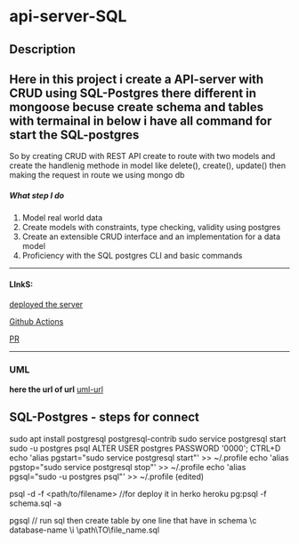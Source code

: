 # api-server-SQL


## Description


**Here in this project i create a API-server with CRUD using SQL-Postgres there different in mongoose becuse create schema and tables with termainal in below i have all command for start the SQL-postgres**
-----------------------------------------------------------------------------------

So by creating CRUD with REST API create to route with two models and create the handlenig methode in model like delete(), create(), update() then making the request in route we using mongo db 

#####  What step I do
1. Model real world data
2. Create models with constraints, type checking, validity using postgres
3. Create an extensible CRUD interface and an implementation for a data model
4. Proficiency with the SQL postgres CLI and basic commands
-------------------------------------------------------------

#### LInkS:




[deployed the server](https://sql-api-rujeena.herokuapp.com/)


[ Github Actions](https://github.com/rujeenaal-zyoud/api-server-SQL/actions)


[PR](https://github.com/rujeenaal-zyoud/api-server-SQL/pulls?q=is%3Apr+is%3Aclosed)

---------------------------------------------
### UML

**here the url of url**
[uml-url](https://viewer.diagrams.net/?highlight=0000ff&edit=_blank&layers=1&nav=1&title=Untitled%20Diagram.drawio#R7Vxbd6I6FP41rjXzUBdXtY9VezlzemactnM5jxGiMo2EA7Fqf%2F3ZgYBAUMFKba1rda2STUhgf1%2F2LWkbem%2B6uPaRN%2FmH2pg0NMVeNPR%2BQ9NUXTPhF5csI4lptCPB2Hds0WkluHeesRAqQjpzbBxkOjJKCXO8rNCirostlpEh36fzbLcRJdlZPTTGkuDeQkSW%2FnJsNomkHa29kt9gZzyJZ1Zb59GdKYo7iy8JJsim85RIv2zoPZ9SFl1NFz1MuPJivfz6a%2FmL3D62rr98D%2F5DP7p%2FP3z9eRYNdlXlkeQTfOyynYd%2Bfhxd3fw0%2Fvz2Blff58r1xfDLmXhEeUJkJvQVYP8J%2B80%2Fgfhotow1GcydKUEutLoj6rJ7cQf00EXEGbtwbcELYh8EMARzAIQLcYNRD6TWxCH2LVrSGf%2BMgCHrMW51J9R3nmFYROCWCgK47TPBJ62V6XHPnwSxAlIfB9BnEOtGTUS3KGCij0UJQV7gDMMX5l2myB87bpcyRqfxQHTm2tgWrQTssMF8%2BpjQhz9fEhGBHNcGXqT4KBC6xnSKmb%2BELuJuQjax2tS4PV9xV20J2STNW70j1oxYL%2BNk7GS6O1hfyB2DElbz6bn5jJLzASKZ6RAB4F3EcJerMUgzES5Sn7oShfyswFVV4qqNPQyYuRYOmnjhAe7Bp88Sb0H1LMVRgkdsLUMDD1mOO74N%2B%2FSNleROfDoXUXh2REJ2TBwb5g%2FZwxBDEcE4ZTzquCzUjdmFH9BgT2maDRNeqAdtddWGH97dZz3qAtGQEzIKA3vnmDO4gGsbl%2FJ2ri2zEFaFOs2sDMZVAdUkQAkFRLizWQF7dHBusDMTNiXisi7QTe3AoBsS6BLCxAmdjNCGWmiAt8A%2FBSD5cDHeD5wO%2FTNV4oQuc0IvwJ%2BgISYDGjjMoXx8P%2Bqb48WhVnK7Uw7UDS7iRZiaEqaDmW9NUMA9DbjmR9BueBUc33KuC9POoa1zSwIVLBcDRK9GlNplo0PlFB3uLzpUc9Gh3qo3OlRz0aHeebvRYVui693l%2FQPP4zCbQFb7UQ1PqzTJ3kpY2JGQHGPG43qYUFe5Fm1MMMMZ0cyzUU7k0YAdYTqw1%2FixMjvKxo9mXbGGKmcNEsSQO1zw0hG0hpBSgDPogkh4i5Ab0LxyCClSomzOsxrH9hjH3g2TIZ1frgTdUAA3YjpVdgYBhcgJb0cM3B%2Bsiu0BB3%2FbjbgWAeljgpjzlK2gbXAdA87uVFFByboNTdGzQ0QfKZ5Kl6yqDhRpQRpobxUHOQY6Jq69ZQ4Z6ppQpyqH9NxAWlt9XQ7JgYkDCC8qVFhPMfQeY2hT6WT4ULrCqqkbAp71MbRpvqMKqxx6iUrcMRbiSoZIyQJ%2BPxG0ei7hmKusBkGjpzUulFS4HFoD7hUmnL3RNtDRYb7X4Lk6M8pGz0Zd0bOmb49oPnr5tTqsqlLSptcGq1xVR57XDJf0p8%2BDb3cPR7eSawSzZDW9vn2xamkH9UJdV0sskpxEPXxKK3S7NR2JsdyajwicOZXSoZchXuiFqUlSBY0Jc65lhyibmpjGloHWpCbSQGe5gfTcOHQ0CnAt2Y0mZzdKsxkDv6JrmDCkDMEWszMUaUNk%2BLuQi4xD%2FvYooZD89F26SpJEpq2Vtwnx%2BhJHjsRrNZKzF%2BWTibMXMiom5qvBJQf45bGKne57BWs%2Fqz%2FeaHh16ApieviKgE%2FO1nn3VAyXR1UOncpUGZLAbjPWlTL9FxJDIsA6rpT3E%2Bf7YYqerTQYSg1c%2Bfa13x%2BOh0%2Fo7tvNjWl96T3fDwpO9cVbtxahkN%2BdKk%2FbK08FtCoX8Kylma4bWS%2F9MXdvCxkrn%2B37ELu3W0i2fnG%2FidpT4etpEpKn3dsdC1D7Z8dr7t4Wvp5cfppSHlDEh4paaBo6k5ObOpibyu2XmScnFZNXLrL17n70T05q3Tp%2Fu05KPrBq%2BRjxCDnnpSQflRLAE2CxFJCio0O%2Bbje1mR8Hd1NyAdbkJf4rQzFOPukAPsnMlVyN%2BI8Q0wxpF224GOsZchxOSa7oYd%2BnPohcyosRIz7zyT5VtE%2Btyv6riH212Se5FighbM38p1BB4QbParfIIigIHCtbHIyezu2r7L5qU3oxi9SynyNi%2Bnk%2BUt3xiJjZzlmXdm6gNfswoFK0THUT%2FF77wkZum8bUlI3vZeQ%2FUM%2F0h4voDfZbiZGLhx%2BQW%2Fm%2Fw92dW3nP1amJWzmXZbY2c8vMHa2N9yLr5ZZc5pO4tY1OeOGw39y%2BN9umaP6butVfCNsfNpYZR7AjB7M72FXC2cPYwYS7Vbmq5o4q6mY5ru6NHnLtsDI93qW1SWLJ5CDAroedz%2BtCEJqr%2F3QRdV%2F9vxD98n8%3D)




## SQL-Postgres - steps for connect 


sudo apt install postgresql postgresql-contrib
sudo service postgresql start
 sudo -u postgres psql
ALTER USER postgres PASSWORD '0000';
CTRL+D
echo 'alias pgstart="sudo service postgresql start"' >> ~/.profile
 echo 'alias pgstop="sudo service postgresql stop"' >> ~/.profile
 echo 'alias pgsql="sudo -u postgres psql"' >> ~/.profile (edited)


psql -d <database-name> -f <path/to/filename>
//for deploy it in herko
heroku pg:psql -f schema.sql -a <heroku-app-name>


pgsql // run sql then create table by one line that have in schema
\c database-name
\i \path\TO\file_name.sql







